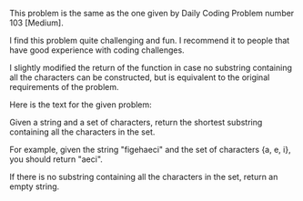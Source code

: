 This problem is the same as the one given by Daily Coding Problem number 103 [Medium].

I find this problem quite challenging and fun. I recommend it to people that have good experience with coding challenges.

I slightly modified the return of the function in case no substring containing all the characters can be constructed, but is equivalent to the original requirements of the problem.

Here is the text for the given problem:

Given a string and a set of characters, return the shortest substring containing all the characters in the set.

For example, given the string "figehaeci" and the set of characters {a, e, i}, you should return "aeci".

If there is no substring containing all the characters in the set, return an empty string.